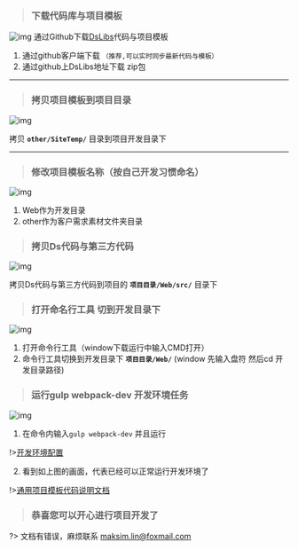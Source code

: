 
> ### 下载代码库与项目模板

![img](_images/TemplateFlow/gitdown.jpg)
通过Github下载[DsLibs](https://github.com/lqloveball/DsLibs)代码与项目模板
1. 通过github客户端下载 `（推荐,可以实时同步最新代码与模板）`
2. 通过github上DsLibs地址下载 zip包

------

> ### 拷贝项目模板到项目目录

![img](_images/TemplateFlow/flow1.jpg)

拷贝 **`other/SiteTemp/`** 目录到项目开发目录下

------
> ### 修改项目模板名称（按自己开发习惯命名）

![img](_images/TemplateFlow/flow2.jpg)

1. Web作为开发目录
2. other作为客户需求素材文件夹目录

> ### 拷贝Ds代码与第三方代码

![img](_images/TemplateFlow/flow3.jpg)

拷贝Ds代码与第三方代码到项目的 **`项目目录/Web/src/`**  目录下

> ### 打开命名行工具 切到开发目录下

![img](_images/TemplateFlow/flow4.jpg)

1. 打开命令行工具（window下载运行中输入CMD打开）
2. 命令行工具切换到开发目录下 **`项目目录/Web/`**  (window 先输入盘符 然后cd 开发目录路径)

> ### 运行gulp webpack-dev 开发环境任务

![img](_images/TemplateFlow/flow5.jpg)

1. 在命令内输入` gulp webpack-dev ` 并且运行  

!>[开发环境配置](/Workflow/WorkFlowInstallation.md)

2. 看到如上图的画面，代表已经可以正常运行开发环境了

!>[通用项目模板代码说明文档](/Workflow/SiteTempDoc.md)

> ###  恭喜您可以开心进行项目开发了


?> 文档有错误，麻烦联系 maksim.lin@foxmail.com
